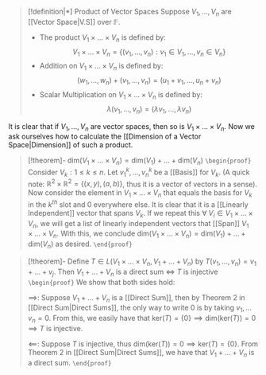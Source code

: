 >[!definition|*] Product of Vector Spaces
>Suppose $V_1, \dots ,V_n$ are [[Vector Space|V.S]] over $\mathbb{F}$.
>- The product $V_1 \times \dots \times V_n$ is defined by: $$V_1 \times \dots \times V_n = \{(v_1, \dots, v_n): v_1 \in V_1, \dots , v_n \in V_n\} $$
>- Addition on $V_1 \times \dots \times V_n$ is defined by:$$(w_1, \dots, w_n) + (v_1, \dots, v_n) = (u_1 + v_1, \dots, u_n + v_n)$$
>- Scalar Multiplication on $V_1 \times \dots \times V_n$ is defined by: $$\lambda(v_1,\dots, v_n) = (\lambda v_1, \dots, \lambda v_n)$$

It is clear that if $V_1, \dots , V_n$ are vector spaces, then so is $V_1 \times \dots \times V_n$. Now we ask ourselves how to calculate the [[Dimension of a Vector Space|Dimension]] of such a product.

>[!theorem]- $\text{dim}(V_1 \times \dots \times V_n) = \text{dim}(V_1) + \dots + \text{dim}(V_n)$
>`\begin{proof}` Consider $V_k : 1 \le k \le n$. Let $v_1^k, \dots, v_n^k$ be a [[Basis]] for $V_k$. (A quick note: $\mathbb{R}^2 \times \mathbb{R}^2 = \{(x,y),(a,b)\}$, thus it is a vector of vectors in a sense). Now consider the element in $V_1 \times \dots \times V_n$ that equals the basis for $V_k$ in the $k^{th}$ slot and $0$ everywhere else. It is clear that it is a [[Linearly Independent]] vector that spans $V_k$. If we repeat this $\forall \; V_i \in V_1 \times \dots \times V_n$, we will get a list of linearly independent vectors that [[Span]] $V_1 \times \dots \times V_n$. With this, we conclude $\text{dim}(V_1 \times \dots \times V_n) = \text{dim}(V_1) + \dots + \text{dim}(V_n)$ as desired.
> `\end{proof}`

>[!theorem]- Define $T \in L(V_1 \times \dots \times V_n, V_1 + \dots + V_n)$ by $T(v_1, \dots, v_n) = v_1 + \dots + v_j$. Then $V_1 + \dots + V_n$ is a direct sum $\iff$ $T$ is injective
>`\begin{proof}` We show that both sides hold:
>
>$\implies$: Suppose $V_1 + \dots + V_n$ is a [[Direct Sum]], then by Theorem 2 in [[Direct Sum|Direct Sums]], the only way to write $0$ is by taking $v_1, \dots v_n = 0$. From this, we easily have that $\text{ker}(T) = \{0\} \implies \text{dim}(\text{ker}(T)) = 0 \implies T$ is injective.
>
>$\impliedby$: Suppose $T$ is injective, thus $\text{dim}(\text{ker}(T)) = 0 \implies \text{ker}(T) = \{0\}$. From Theorem 2 in [[Direct Sum|Direct Sums]], we have that $V_1 + \dots + V_n$ is a direct sum.
>  `\end{proof}`



